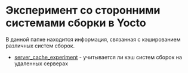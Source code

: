 # Эксперимент со сторонними системами сборки в Yocto
В данной папке находится информация, связанная с кэшированием различных систем сборок.
* [server_cache_experiment](./server_cache_experiment.md) - учитывается ли кэш систем сборок на удаленных серверах
